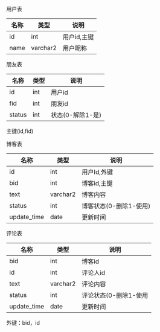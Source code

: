 用户表

|名称|类型|说明|
|----|---|----|
|id|int|用户id,主键|
|name|varchar2|用户昵称|

朋友表

|名称|类型|说明|
|----|---|----|
|id|int|用户id|
|fid|int|朋友id|
|status|int|状态(0-解除1-是)|
主键(id,fid)

博客表

|名称|类型|说明|
|----|---|----|
|id|int|用户Id,外键|
|bid|int|博客id,主键|
|text|varchar2|博客内容|
|status|int|博客状态(0-删除1-使用)|
|update_time|date|更新时间|

评论表

|名称|类型|说明|
|----|---|----|
|bid|int|博客id|
|id|int|评论人id|
|text|varchar2|评论内容|
|status|int|评论状态(0-删除1-使用|
|update_time|date|更新时间|
外键：bid，id
